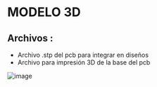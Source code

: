 # MODELO 3D
## Archivos :

+ Archivo .stp del pcb para integrar en diseños
+ Archivo para impresión 3D de la base del pcb 

![image](https://github.com/user-attachments/assets/8892ff5d-2b69-413b-84c7-212184e4253b)
